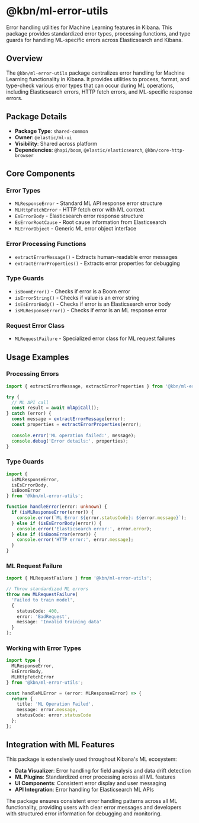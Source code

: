 # @kbn/ml-error-utils

Error handling utilities for Machine Learning features in Kibana. This package provides standardized error types, processing functions, and type guards for handling ML-specific errors across Elasticsearch and Kibana.

## Overview

The `@kbn/ml-error-utils` package centralizes error handling for Machine Learning functionality in Kibana. It provides utilities to process, format, and type-check various error types that can occur during ML operations, including Elasticsearch errors, HTTP fetch errors, and ML-specific response errors.

## Package Details

- **Package Type**: `shared-common`
- **Owner**: `@elastic/ml-ui`
- **Visibility**: Shared across platform
- **Dependencies**: `@hapi/boom`, `@elastic/elasticsearch`, `@kbn/core-http-browser`

## Core Components

### Error Types
- `MLResponseError` - Standard ML API response error structure
- `MLHttpFetchError` - HTTP fetch error with ML context
- `EsErrorBody` - Elasticsearch error response structure
- `EsErrorRootCause` - Root cause information from Elasticsearch
- `MLErrorObject` - Generic ML error object interface

### Error Processing Functions
- `extractErrorMessage()` - Extracts human-readable error messages
- `extractErrorProperties()` - Extracts error properties for debugging

### Type Guards
- `isBoomError()` - Checks if error is a Boom error
- `isErrorString()` - Checks if value is an error string
- `isEsErrorBody()` - Checks if error is an Elasticsearch error body
- `isMLResponseError()` - Checks if error is an ML response error

### Request Error Class
- `MLRequestFailure` - Specialized error class for ML request failures

## Usage Examples

### Processing Errors
```typescript
import { extractErrorMessage, extractErrorProperties } from '@kbn/ml-error-utils';

try {
  // ML API call
  const result = await mlApiCall();
} catch (error) {
  const message = extractErrorMessage(error);
  const properties = extractErrorProperties(error);
  
  console.error('ML operation failed:', message);
  console.debug('Error details:', properties);
}
```

### Type Guards
```typescript
import { 
  isMLResponseError, 
  isEsErrorBody, 
  isBoomError 
} from '@kbn/ml-error-utils';

function handleError(error: unknown) {
  if (isMLResponseError(error)) {
    console.error(`ML Error ${error.statusCode}: ${error.message}`);
  } else if (isEsErrorBody(error)) {
    console.error('Elasticsearch error:', error.error);
  } else if (isBoomError(error)) {
    console.error('HTTP error:', error.message);
  }
}
```

### ML Request Failure
```typescript
import { MLRequestFailure } from '@kbn/ml-error-utils';

// Throw standardized ML errors
throw new MLRequestFailure(
  'Failed to train model',
  { 
    statusCode: 400,
    error: 'BadRequest',
    message: 'Invalid training data'
  }
);
```

### Working with Error Types
```typescript
import type { 
  MLResponseError, 
  EsErrorBody, 
  MLHttpFetchError 
} from '@kbn/ml-error-utils';

const handleMLError = (error: MLResponseError) => {
  return {
    title: 'ML Operation Failed',
    message: error.message,
    statusCode: error.statusCode
  };
};
```

## Integration with ML Features

This package is extensively used throughout Kibana's ML ecosystem:

- **Data Visualizer**: Error handling for field analysis and data drift detection
- **ML Plugins**: Standardized error processing across all ML features
- **UI Components**: Consistent error display and user messaging
- **API Integration**: Error handling for Elasticsearch ML APIs

The package ensures consistent error handling patterns across all ML functionality, providing users with clear error messages and developers with structured error information for debugging and monitoring.
